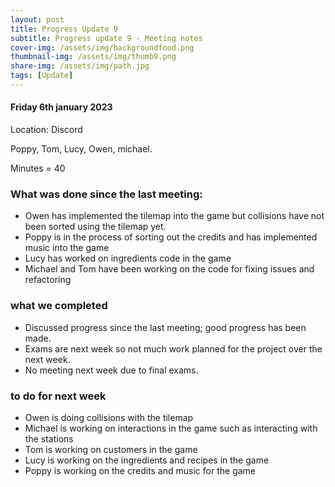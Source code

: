 ```yaml
---
layout: post
title: Progress Update 9
subtitle: Progress update 9 - Meeting notes
cover-img: /assets/img/backgroundfood.png
thumbnail-img: /assets/img/thumb9.png
share-img: /assets/img/path.jpg
tags: [Update]
---
```

<h4>Friday 6th january 2023</h4> 
<p>Location: Discord<br>
<p>Poppy, Tom, Lucy, Owen, michael.<br>
<p>Minutes = 40<br>
<h3>What was done since the last meeting:</h3>
<ul>
  <li>Owen has implemented the tilemap into the game but collisions have not been sorted using the tilemap yet.</li>
  <li>Poppy is in the process of sorting out the credits and has implemented music into the game</li>
  <li>Lucy has worked on ingredients code in the game</li>
  <li>Michael and Tom have been working on the code for fixing issues and refactoring</li>
</ul>
<h3>what we completed</h3>
<ul>
  <li>Discussed progress since the last meeting; good progress has been made.</li>
  <li>Exams are next week so not much work planned for the project over the next week.</li>
  <li>No meeting next week due to final exams.</li>
</ul>
<h3> to do for next week</h3>
<ul>
  <li>Owen is doing collisions with the tilemap 
  <li>Michael is working on interactions in the game such as interacting with the stations</li>
     <li>Tom is working on customers in the game</li> 
     <li>Lucy is working on the ingredients and recipes in the game</li>
     <li>Poppy is working on the credits and music for the game</li>
  </ul>
